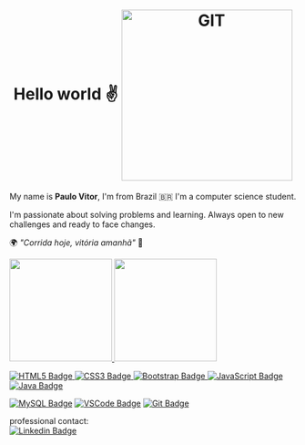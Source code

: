 <h1 align="center" >Hello world ✌
<img align="center" alt="GIT" src="https://octocat-generator-assets.githubusercontent.com/my-octocat-1623155591015.png" width="300px" />
</h1>

<div>
  <p>My name is <strong>Paulo Vitor</strong>, I'm from Brazil 🇧🇷 I'm a computer science student.</p>
  <p>I'm passionate about solving problems and learning. Always open to new challenges and ready to face changes.</p>
  
  🌍 *"Corrida hoje, vitória amanhã"* 🧠 
  
  <a href="https://github.com/BBML-DEV">
  <img height="180em" src="https://github-readme-stats.vercel.app/api?username=BBML-DEV&show_icons=true&theme=default&include_all_commits=true&count_private=true"/>
  <img height="180em" src="https://github-readme-stats.vercel.app/api/top-langs/?username=BBML-DEV&layout=compact&langs_count=16&theme=default"/>
    


  ![HTML5 Badge](https://img.shields.io/badge/-HTML5-E34F26?style=flat&logo=html5&logoColor=white)
  ![CSS3 Badge](https://img.shields.io/badge/-CSS3-1572B6?style=flat&logo=css3&logoColor=white)
  ![Bootstrap Badge](https://img.shields.io/badge/-Bootstrap-A020F0?style=flat&logo=bootstrap&logoColor=white)
  ![JavaScript Badge](https://img.shields.io/badge/-JavaScript-yellow?style=flat&logo=javascript&logoColor=white)
  ![Java Badge](https://img.shields.io/badge/-Java-DC143C?style=flat&logo=java&logoColor=white)


  <a href="https://www.mysql.com/" target="_blank"> ![MySQL Badge](https://img.shields.io/badge/-MySQL-4F4F4F?style=flat&logo=mysql&logoColor=white)</a>
  <a href="https://code.visualstudio.com" target="_blank"> ![VSCode Badge](https://img.shields.io/badge/-VSCode-007ACC?style=flat&logo=visual-studio-code&logoColor=white)</a>
  <a href="https://git-scm.com" target="_blank"> ![Git Badge](https://img.shields.io/badge/-Git-F05032?style=flat&logo=git&logoColor=white)</a>

  
  professional contact:
    <br>
[![Linkedin Badge](https://img.shields.io/badge/-LinkedIn-blue?style=flat-square&logo=Linkedin&logoColor=white&link=https://https://www.linkedin.com/in/paulo-vitor-marques-lemos-12ba241b2/)](https://www.linkedin.com/in/paulo-vitor-marques-lemos-12ba241b2/)
  

  





